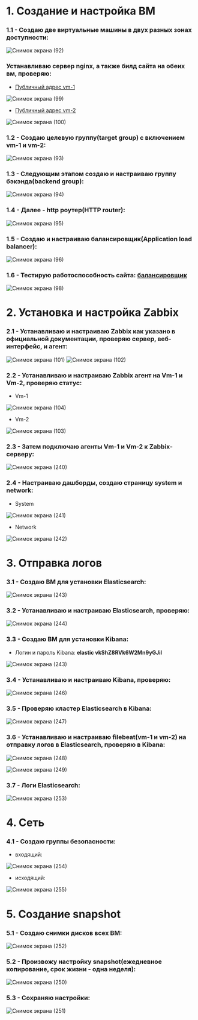 # 1. Создание и настройка ВМ

### 1.1 - Создаю две виртуальные машины в двух разных зонах доступности: 
![Снимок экрана (92)](https://github.com/AleksandrShirobokov/sysAdmin/assets/69298696/4e1edd19-0991-49d5-8cc5-d8a3c4ddba43)
### Устанавливаю сервер nginx, а также билд сайта на обеих вм, проверяю:
- [Публичный адрес vm-1](http://51.250.85.112)

![Снимок экрана (99)](https://github.com/AleksandrShirobokov/sysAdmin/assets/69298696/c62d0940-3f2c-469f-8631-12b757b8495f)
- [Публичный адрес vm-2](http://158.160.12.119)

![Снимок экрана (100)](https://github.com/AleksandrShirobokov/sysAdmin/assets/69298696/a304b7ad-31d7-4de7-a451-5f3d937be6aa)

### 1.2 - Создаю целевую группу(target group) с включением vm-1 и vm-2:

![Снимок экрана (93)](https://github.com/AleksandrShirobokov/sysAdmin/assets/69298696/61225c99-079a-4a70-bac4-cf881f895170)
### 1.3 - Следующим этапом создаю и настраиваю группу бэкэнда(backend group):

![Снимок экрана (94)](https://github.com/AleksandrShirobokov/sysAdmin/assets/69298696/df3f979e-95fc-489e-8bca-a04295a1d235)
### 1.4 - Далее - http роутер(HTTP router):

![Снимок экрана (95)](https://github.com/AleksandrShirobokov/sysAdmin/assets/69298696/2db111d7-1f13-47d5-a381-38cc5fc3c7a7)
### 1.5 - Создаю и настраиваю балансировщик(Application load balancer):

![Снимок экрана (96)](https://github.com/AleksandrShirobokov/sysAdmin/assets/69298696/6113d7f1-02fc-4448-9701-ee139f0310cf)
### 1.6 - Тестирую работоспособность сайта: [балансировщик](http://158.160.109.82)

![Снимок экрана (98)](https://github.com/AleksandrShirobokov/sysAdmin/assets/69298696/2c7bb1a0-d6dd-475d-8c5e-1fb634813430)

# 2. Установка и настройка Zabbix

### 2.1 - Устанавливаю и настраиваю Zabbix как указано в официальной документации, проверяю сервер, веб-интерфейс, и агент:

![Снимок экрана (101)](https://github.com/AleksandrShirobokov/sysAdmin/assets/69298696/d0bb874b-1bc4-4ec6-b149-1334d2f89dc0)
![Снимок экрана (102)](https://github.com/AleksandrShirobokov/sysAdmin/assets/69298696/12653398-0ce9-4b43-96eb-2f636d07ab11)

### 2.2 - Устанавливаю и настраиваю Zabbix агент на Vm-1 и Vm-2, проверяю статус:
- Vm-1

![Снимок экрана (104)](https://github.com/AleksandrShirobokov/sysAdmin/assets/69298696/5555c620-a65b-4af7-ba9e-112c97c140f7)
  
- Vm-2

![Снимок экрана (103)](https://github.com/AleksandrShirobokov/sysAdmin/assets/69298696/7d217832-c320-4e6b-b641-a8e64463b831)

### 2.3 - Затем подключаю агенты Vm-1 и Vm-2 к Zabbix-серверу:

![Снимок экрана (240)](https://github.com/AleksandrShirobokov/sysAdmin/assets/69298696/43d9a4c9-567a-410c-8412-5981886be3ef)

### 2.4 - Настраиваю дашборды, создаю страницу system и network:

 - System

![Снимок экрана (241)](https://github.com/AleksandrShirobokov/sysAdmin/assets/69298696/ce10b049-8b6c-429d-b3fd-f40e02bb5fc3)

 - Network 

![Снимок экрана (242)](https://github.com/AleksandrShirobokov/sysAdmin/assets/69298696/63e0907a-b6ce-454d-93dc-12380c4e75fc)

# 3. Отправка логов

### 3.1 - Создаю ВМ для установки Elasticsearch:

![Снимок экрана (243)](https://github.com/AleksandrShirobokov/sysAdmin/assets/69298696/531b5834-4087-4368-9740-c1f7e25792b8)

### 3.2 - Устанавливаю и настраиваю Elasticsearch, проверяю:

![Снимок экрана (244)](https://github.com/AleksandrShirobokov/sysAdmin/assets/69298696/9423c6a9-ff21-48b4-8499-c65e7eb9d52c)

### 3.3 - Создаю ВМ для установки Kibana:

 - Логин и пароль Kibana: **elastic vkShZ8RVk6W2Mn9yGJil**

![Снимок экрана (243)](https://github.com/AleksandrShirobokov/sysAdmin/assets/69298696/1c4e2655-a7d4-49ef-87c2-26312608e692)

### 3.4 - Устанавливаю и настраиваю Kibana, проверяю:

![Снимок экрана (246)](https://github.com/AleksandrShirobokov/sysAdmin/assets/69298696/7bef18fd-c678-4fbb-9bd3-6a647875bd4f)

### 3.5 - Проверяю кластер Elasticsearch в Kibana:

![Снимок экрана (247)](https://github.com/AleksandrShirobokov/sysAdmin/assets/69298696/d1b76114-3f00-498d-aa46-fd9b9adc8f3d)

### 3.6 - Устанавливаю и настраиваю filebeat(vm-1 и vm-2) на отправку логов в Elasticsearch, проверяю в Kibana:

![Снимок экрана (248)](https://github.com/AleksandrShirobokov/sysAdmin/assets/69298696/61f89516-45af-4066-8ade-54e2b4c5f8d1)

![Снимок экрана (249)](https://github.com/AleksandrShirobokov/sysAdmin/assets/69298696/0b4a6ced-12b3-4135-a374-104a160dc11d)

### 3.7 - Логи Elasticsearch:

![Снимок экрана (253)](https://github.com/AleksandrShirobokov/sysAdmin/assets/69298696/5383c1ba-83f3-458f-935c-783a0a28623e)

# 4. Сеть

### 4.1 - Создаю группы безопасности:

 - входящий:

![Снимок экрана (254)](https://github.com/AleksandrShirobokov/sysAdmin/assets/69298696/c418e28e-cfcc-4a58-80b6-78709ce4cf90)


 - исходящий:

![Снимок экрана (255)](https://github.com/AleksandrShirobokov/sysAdmin/assets/69298696/c72f2e02-9320-40ab-ac49-b88ad078ee63)


# 5. Создание snapshot

### 5.1 - Создаю снимки дисков всех ВМ:

![Снимок экрана (252)](https://github.com/AleksandrShirobokov/sysAdmin/assets/69298696/56a1360e-0017-4d0e-85ec-8f04ae22ba71)

### 5.2 - Произвожу настройку snapshot(ежедневное копирование, срок жизни - одна неделя):

![Снимок экрана (250)](https://github.com/AleksandrShirobokov/sysAdmin/assets/69298696/5a9afae9-cffd-4119-931f-b712db599621)

### 5.3 - Сохраняю настройки:

![Снимок экрана (251)](https://github.com/AleksandrShirobokov/sysAdmin/assets/69298696/42a8ffa4-34cb-4a78-bde5-a40158cdb8c9)

